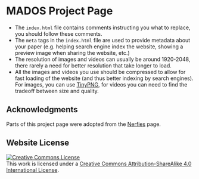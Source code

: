 # MADOS Project Page

- The `index.html` file contains comments instructing you what to replace, you should follow these comments.
- The `meta` tags in the `index.html` file are used to provide metadata about your paper 
(e.g. helping search engine index the website, showing a preview image when sharing the website, etc.)
- The resolution of images and videos can usually be around 1920-2048, there rarely a need for better resolution that take longer to load. 
- All the images and videos you use should be compressed to allow for fast loading of the website (and thus better indexing by search engines). For images, you can use [TinyPNG](https://tinypng.com), for videos you can need to find the tradeoff between size and quality.

## Acknowledgments
Parts of this project page were adopted from the [Nerfies](https://nerfies.github.io/) page.

## Website License
<a rel="license" href="http://creativecommons.org/licenses/by-sa/4.0/"><img alt="Creative Commons License" style="border-width:0" src="https://i.creativecommons.org/l/by-sa/4.0/88x31.png" /></a><br />This work is licensed under a <a rel="license" href="http://creativecommons.org/licenses/by-sa/4.0/">Creative Commons Attribution-ShareAlike 4.0 International License</a>.
